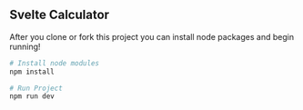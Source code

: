 ## Svelte Calculator

After you clone or fork this project you can install node packages and begin running!

```bash
# Install node modules
npm install

# Run Project
npm run dev
```
